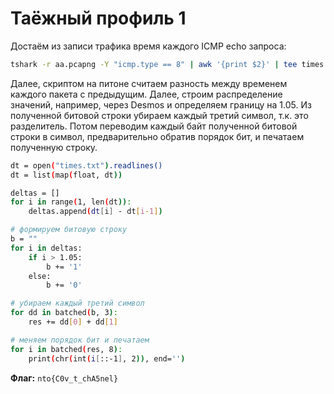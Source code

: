 # Таёжный профиль 1

Достаём из записи трафика время каждого ICMP echo запроса:
```bash
tshark -r aa.pcapng -Y "icmp.type == 8" | awk '{print $2}' | tee times.txt
```

Далее, скриптом на питоне считаем разность между временем каждого пакета с предыдущим. Далее, строим распределение значений, например, через Desmos и определяем границу на 1.05. Из полученной битовой строки убираем каждый третий символ, т.к. это разделитель. Потом переводим каждый байт полученной битовой строки в символ, предварительно обратив порядок бит, и печатаем полученную строку.
```bash
dt = open("times.txt").readlines()
dt = list(map(float, dt))

deltas = []
for i in range(1, len(dt)):
    deltas.append(dt[i] - dt[i-1])

# формируем битовую строку 
b = ""
for i in deltas:
    if i > 1.05:
        b += '1'
    else:
        b += '0'

# убираем каждый третий символ
for dd in batched(b, 3):
    res += dd[0] + dd[1]

# меняем порядок бит и печатаем 
for i in batched(res, 8):
    print(chr(int(i[::-1], 2)), end='')

```

**Флаг:** `nto{C0v_t_chA5nel}`